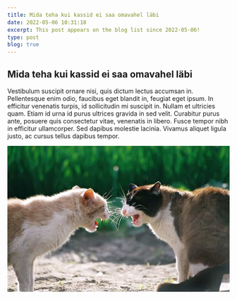 ```yaml
---
title: Mida teha kui kassid ei saa omavahel läbi
date: 2022-05-06 10:31:18
excerpt: This post appears on the blog list since 2022-05-06!
type: post
blog: true
---
```


## Mida teha kui kassid ei saa omavahel läbi

Vestibulum suscipit ornare nisi, quis dictum lectus accumsan in. Pellentesque enim odio, faucibus eget blandit in, feugiat eget ipsum. In efficitur venenatis turpis, id sollicitudin mi suscipit in. Nullam et ultricies quam. Etiam id urna id purus ultrices gravida in sed velit. Curabitur purus ante, posuere quis consectetur vitae, venenatis in libero. Fusce tempor nibh in efficitur ullamcorper. Sed dapibus molestie lacinia. Vivamus aliquet ligula justo, ac cursus tellus dapibus tempor.

<img src="/assets/img/fight.jpg" class="db" alt="Photo of a cat.">
